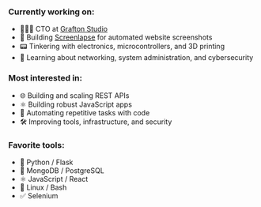 ### Currently working on:

- 👨🏻‍💻 CTO at [Grafton Studio](https://graftonstudio.com)
- 🤖 Building [Screenlapse](https://screenlapse.com) for automated website screenshots
- 📟 Tinkering with electronics, microcontrollers, and 3D printing
- 📡 Learning about networking, system administration, and cybersecurity

### Most interested in:

- 🌐 Building and scaling REST APIs
- ⚛️ Building robust JavaScript apps
- 🤖 Automating repetitive tasks with code
- 🛠 Improving tools, infrastructure, and security

### Favorite tools:

- 🐍 Python / Flask
- 💽 MongoDB / PostgreSQL
- ⚛️ JavaScript / React
- 🐧 Linux / Bash
- ✅ Selenium

